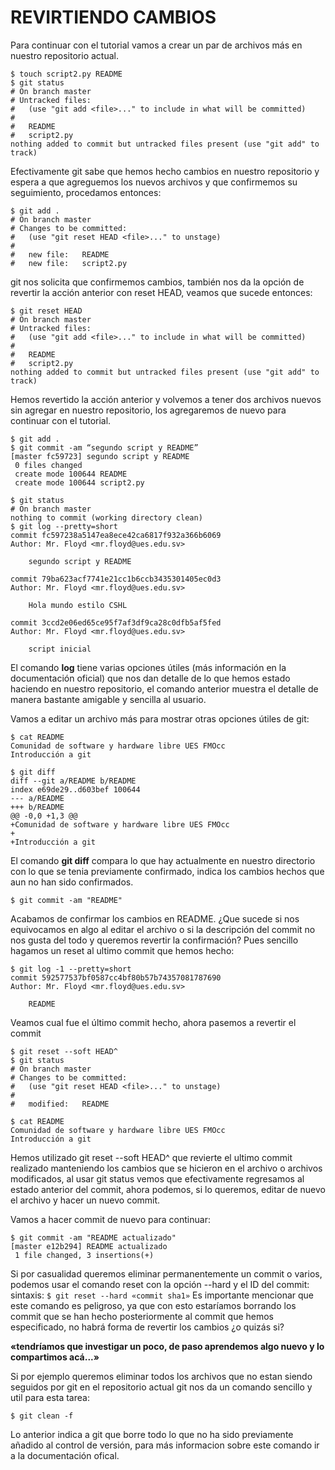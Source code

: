 # REVIRTIENDO CAMBIOS

Para continuar con el tutorial vamos a crear un par de archivos más en nuestro repositorio actual. 

```
$ touch script2.py README
$ git status
# On branch master 
# Untracked files: 
#   (use "git add <file>..." to include in what will be committed) 
# 
#	README 
#	script2.py 
nothing added to commit but untracked files present (use "git add" to track)
```

Efectivamente git sabe que hemos hecho cambios en nuestro repositorio y espera a que agreguemos los nuevos archivos y que confirmemos su seguimiento, procedamos entonces:

```
$ git add .
# On branch master 
# Changes to be committed: 
#   (use "git reset HEAD <file>..." to unstage) 
# 
#	new file:   README 
#	new file:   script2.py 
```

git nos solicita que confirmemos cambios, también nos da la opción de revertir la acción anterior con reset HEAD, veamos que sucede entonces:

```
$ git reset HEAD
# On branch master 
# Untracked files: 
#   (use "git add <file>..." to include in what will be committed) 
# 
#	README 
#	script2.py 
nothing added to commit but untracked files present (use "git add" to track)
```

Hemos revertido la acción anterior y volvemos a tener dos archivos nuevos sin agregar en nuestro repositorio, los agregaremos de nuevo para continuar con el tutorial.

```
$ git add .
$ git commit -am “segundo script y README”
[master fc59723] segundo script y README 
 0 files changed 
 create mode 100644 README 
 create mode 100644 script2.py 
```
```
$ git status 
# On branch master 
nothing to commit (working directory clean) 
$ git log --pretty=short 
commit fc597238a5147ea8ece42ca6817f932a366b6069 
Author: Mr. Floyd <mr.floyd@ues.edu.sv>

    segundo script y README 

commit 79ba623acf7741e21cc1b6ccb3435301405ec0d3 
Author: Mr. Floyd <mr.floyd@ues.edu.sv> 

    Hola mundo estilo CSHL 

commit 3ccd2e06ed65ce95f7af3df9ca28c0dfb5af5fed 
Author: Mr. Floyd <mr.floyd@ues.edu.sv> 

    script inicial 
```

El comando __log__ tiene varias opciones útiles (más información en la documentación oficial) que nos dan detalle de lo que hemos estado haciendo en nuestro repositorio, el comando anterior muestra el detalle de manera bastante amigable y sencilla al usuario.

Vamos a editar un archivo más para mostrar otras opciones útiles de git:

```
$ cat README
Comunidad de software y hardware libre UES FMOcc 
Introducción a git

$ git diff
diff --git a/README b/README 
index e69de29..d603bef 100644 
--- a/README 
+++ b/README 
@@ -0,0 +1,3 @@ 
+Comunidad de software y hardware libre UES FMOcc 
+ 
+Introducción a git
```

El comando __git diff__ compara lo que hay actualmente en nuestro directorio con lo que se tenia previamente confirmado, indica los cambios hechos que aun no han sido confirmados.

```
$ git commit -am "README"
```

Acabamos de confirmar los cambios en README.
¿Que sucede si nos equivocamos en algo al editar el archivo o si la descripción del commit no nos gusta del todo y queremos revertir la confirmación? Pues sencillo hagamos un reset al ultimo commit que hemos hecho:

```
$ git log -1 --pretty=short 
commit 592577537bf0587cc4bf80b57b74357081787690 
Author: Mr. Floyd <mr.floyd@ues.edu.sv>

    README 
```

Veamos cual fue el último commit hecho, ahora pasemos a revertir el commit

```
$ git reset --soft HEAD^
$ git status
# On branch master 
# Changes to be committed: 
#   (use "git reset HEAD <file>..." to unstage) 
# 
#	modified:   README 
```
```
$ cat README
Comunidad de software y hardware libre UES FMOcc 
Introducción a git
```

Hemos utilizado git reset --soft HEAD^ que revierte el ultimo commit realizado manteniendo los cambios que se hicieron en el archivo o archivos modificados, al usar git status vemos que efectivamente regresamos al estado anterior del commit, ahora podemos, si lo queremos, editar de nuevo el archivo y hacer un nuevo commit. 

Vamos a hacer commit de nuevo para continuar:

```
$ git commit -am "README actualizado"
[master e12b294] README actualizado 
 1 file changed, 3 insertions(+)
 ```
 
Si por casualidad queremos eliminar permanentemente un commit o varios, podemos usar el comando reset con la opción --hard y el ID del commit:
sintaxis: ```$ git reset --hard «commit sha1»```
Es importante mencionar que este comando es peligroso, ya que con esto estaríamos borrando los commit que se han hecho posteriormente al commit que hemos especificado, no habrá forma de revertir los cambios ¿o quizás si? 

__«tendríamos que investigar un poco, de paso aprendemos algo nuevo y lo compartimos acá...»__
 
 
Si por ejemplo queremos eliminar todos los archivos que no estan siendo seguidos por git en el repositorio actual git nos da un comando sencillo y util para esta tarea:

```
$ git clean -f
```

Lo anterior indica a git que borre todo lo que no ha sido previamente añadido al control de versión, para más informacion sobre este comando ir a la documentación ofical.
